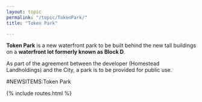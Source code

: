 ```yaml
---
layout: topic
permalink: "/topic/TokenPark/"
title: "Token Park"

---
```


**Token Park** is a new waterfront park to be built behind the new tall buildings on a **waterfront lot formerly known as Block D**.

As part of the agreement between the developer (Homestead Landholdings) and the City, a park is to be provided for public use.

#NEWSITEMS:Token Park

{% include routes.html %}
